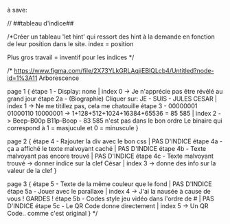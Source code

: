 








à save:

// ##tableau d'indice##

/*Créer un tableau 'let hint' qui ressort des hint à la demande
en fonction de leur position dans le site. index = position

Plus gros travail = inventif pour les indices */

/* 
https://www.figma.com/file/2X73YLkGRLAqjiEBlQLcb4/Untitled?node-id=1%3A11 Arborescence

page 1 {
    étape 1 - Display: none                                                     | index 0 -> Je n'apprécie pas être révélé au grand jour
    étape 2a - (Biographie) Cliquer sur: JE - SUIS - JULES CESAR                | index 1 -> Ne me titillez pas, cela me chatouille
    étape 3 - 00000001 01000110 10000001 -> 1+128+512+1024+16384+65536 = 85 585 | index 2 -> Beep-B00p B11p-Boop - 83 585 n'est pas dans le bon ordre
     Le binaire qui correspond à 1 = masjucule et 0 = minuscule
}

page 2 {
    étape 4 - Rajouter la div avec le bon css                            | PAS D'INDICE
    étape 4a - ça a affiché le texte malvoyant caché                     | PAS D'INDICE
    étape 4b - Texte malvoyant pas encore trouvé                         | PAS D'INDICE
    étape 4c - Texte malvoyant trouvé -> donner indice sur la clef César | index 3 ->  donne des info sur la valeur de la clef 
}

page 3 {
    étape 5 - Texte de la même couleur que le fond      | PAS D'INDICE
    étape 5a - Jouer avec le parallaxe                  | index 4 -> J'ai la nausée à cause de vous ! GARDES !
    étape 5b - Codes style jeu vidéo dans l'ordre de #  | PAS D'INDICE
    étape 5c - Le QR Code donne directement             | index 5 -> Un QR Code.. comme c'est original
}
*/